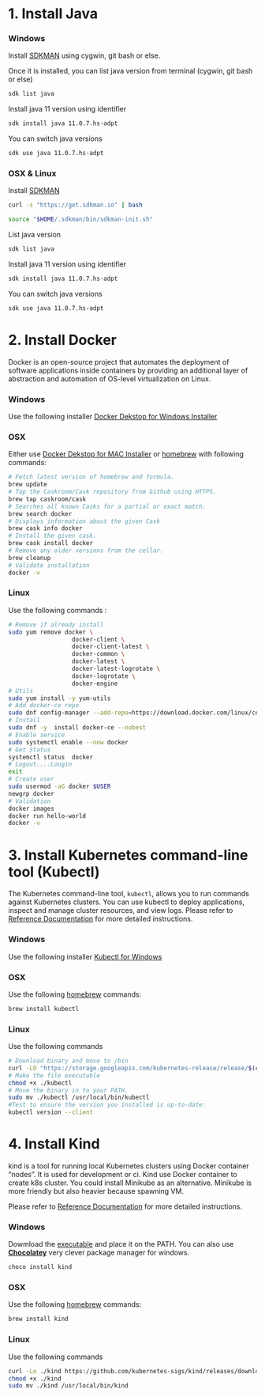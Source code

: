 # 1. Install Java

### Windows

Install [SDKMAN](https://sdkman.io/install) using cygwin, git bash or else.

Once it is installed, you can list java version from terminal (cygwin, git bash or else)
```bash
sdk list java
```

Install java 11 version using identifier
```bash
sdk install java 11.0.7.hs-adpt
```

You can switch java versions
```bash
sdk use java 11.0.7.hs-adpt
```
### OSX & Linux

Install [SDKMAN](https://sdkman.io/install)
```bash
curl -s "https://get.sdkman.io" | bash
```
```bash
source "$HOME/.sdkman/bin/sdkman-init.sh"
```

List java version
```bash
sdk list java
```

Install java 11 version using identifier
```bash
sdk install java 11.0.7.hs-adpt
```

You can switch java versions
```bash
sdk use java 11.0.7.hs-adpt
```

# 2. Install Docker

Docker is an open-source project that automates the deployment of software applications inside containers by providing an additional layer of abstraction and automation of OS-level virtualization on Linux.

### Windows 
Use the following installer [Docker Dekstop for Windows Installer](https://download.docker.com/win/stable/Docker%20Desktop%20Installer.exe)

### OSX
Either use [Docker Dekstop for MAC Installer](https://download.docker.com/mac/stable/Docker.dmg) or [homebrew](https://docs.brew.sh/Installation) with following commands:
```bash
# Fetch latest version of homebrew and formula.
brew update              
# Tap the Caskroom/Cask repository from Github using HTTPS.
brew tap caskroom/cask                
# Searches all known Casks for a partial or exact match.
brew search docker                    
# Displays information about the given Cask
brew cask info docker
# Install the given cask.
brew cask install docker              
# Remove any older versions from the cellar.
brew cleanup
# Validate installation
docker -v
```

### Linux
Use the following commands :
```bash
# Remove if already install
sudo yum remove docker \
                  docker-client \
                  docker-client-latest \
                  docker-common \
                  docker-latest \
                  docker-latest-logrotate \
                  docker-logrotate \
                  docker-engine
# Utils
sudo yum install -y yum-utils
# Add docker-ce repo
sudo dnf config-manager --add-repo=https://download.docker.com/linux/centos/docker-ce.repo
# Install
sudo dnf -y  install docker-ce --nobest
# Enable service
sudo systemctl enable --now docker
# Get Status
systemctl status  docker
# Logout....Lougin
exit
# Create user
sudo usermod -aG docker $USER
newgrp docker
# Validation
docker images
docker run hello-world
docker -v
```

# 3. Install Kubernetes command-line tool (Kubectl)
The Kubernetes command-line tool, `kubectl`, allows you to run commands against Kubernetes clusters. You can use kubectl to deploy applications, inspect and manage cluster resources, and view logs. Please refer to [Reference Documentation](https://kubernetes.io/docs/tasks/tools/install-kubectl/) for more detailed instructions.

### Windows
Use the following installer [Kubectl for Windows](https://storage.googleapis.com/kubernetes-release/release/v1.18.0/bin/windows/amd64/kubectl.exe)

### OSX
Use the following [homebrew](https://docs.brew.sh/Installation) commands:
```bash
brew install kubectl
```

### Linux
Use the following commands
```bash
# Download binary and move to /bin
curl -LO "https://storage.googleapis.com/kubernetes-release/release/$(curl -s https://storage.googleapis.com/kubernetes-release/release/stable.txt)/bin/linux/amd64/kubectl"
# Make the file executable
chmod +x ./kubectl
# Move the binary in to your PATH.
sudo mv ./kubectl /usr/local/bin/kubectl
#Test to ensure the version you installed is up-to-date:
kubectl version --client
```

# 4. Install Kind

kind is a tool for running local Kubernetes clusters using Docker container “nodes”. It is used for development or ci. 
Kind use Docker container to create k8s cluster. You could install Minikube as an alternative. Minikube is more friendly but also heavier because spawning VM.   

Please refer to [Reference Documentation](https://kind.sigs.k8s.io/docs/user/quick-start/) for more detailed instructions.

### Windows
Dowmload the [executable](https://kind.sigs.k8s.io/dl/v0.7.0/kind-windows-amd64) and place it on the PATH. You can also use **[Chocolatey](https://chocolatey.org/packages/kind)** very clever package manager for windows.
```bash
choco install kind
```

### OSX
Use the following [homebrew](https://docs.brew.sh/Installation) commands:
```bash
brew install kind
```

### Linux
Use the following commands
```bash
curl -Lo ./kind https://github.com/kubernetes-sigs/kind/releases/download/v0.7.0/kind-$(uname)-amd64
chmod +x ./kind
sudo mv ./kind /usr/local/bin/kind
```

